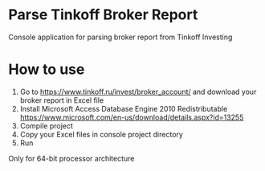 # Parse Tinkoff Broker Report
Console application for parsing broker report from Tinkoff Investing

# How to use
1. Go to https://www.tinkoff.ru/invest/broker_account/ and download your broker report in Excel file
2. Install Microsoft Access Database Engine 2010 Redistributable https://www.microsoft.com/en-us/download/details.aspx?id=13255
3. Compile project
4. Copy your Excel files in console project directory
4. Run


Only for 64-bit processor architecture
